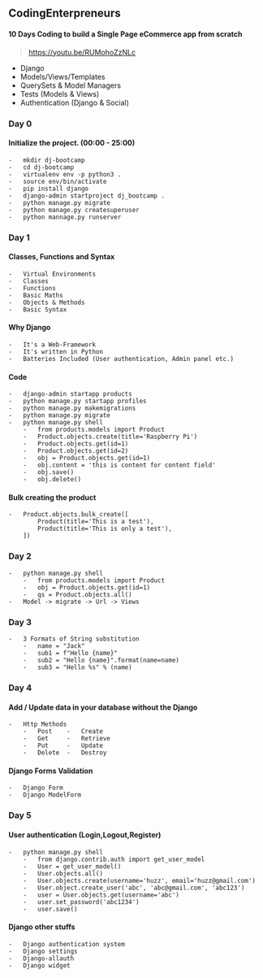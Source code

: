 ## CodingEnterpreneurs

#### 10 Days Coding to build a Single Page eCommerce app from scratch
>   https://youtu.be/RUMohoZzNLc

-   Django
-   Models/Views/Templates
-   QuerySets & Model Managers
-   Tests (Models & Views)
-   Authentication (Django & Social)


### Day 0

#### Initialize the project. (00:00 - 25:00)
    -   mkdir dj-bootcamp
    -   cd dj-bootcamp
    -   virtualenv env -p python3 .
    -   source env/bin/activate
    -   pip install django
    -   django-admin startproject dj_bootcamp .
    -   python manage.py migrate
    -   python manage.py createsuperuser
    -   python mannage.py runserver


### Day 1

#### Classes, Functions and Syntax
    -   Virtual Environments
    -   Classes
    -   Functions
    -   Basic Maths
    -   Objects & Methods
    -   Basic Syntax

#### Why Django
    -   It's a Web-Framework
    -   It's written in Python
    -   Batteries Included (User authentication, Admin panel etc.)

#### Code
    -   django-admin startapp products
    -   python manage.py startapp profiles
    -   python manage.py makemigrations
    -   python manage.py migrate
    -   python manage.py shell
        -   from products.models import Product
        -   Product.objects.create(title='Raspberry Pi')
        -   Product.objects.get(id=1)
        -   Product.objects.get(id=2)
        -   obj = Product.objects.get(id=1)
        -   obj.content = 'this is content for content field'
        -   obj.save()
        -   obj.delete()

#### Bulk creating the product
    -   Product.objects.bulk_create([
            Product(title='This is a test'),
            Product(title='This is only a test'),
        ])


### Day 2
    -   python manage.py shell
        -   from products.models import Product
        -   obj = Product.objects.get(id=1)
        -   qs = Product.objects.all()
    -   Model -> migrate -> Url -> Views


### Day 3
    -   3 Formats of String substitution
        -   name = "Jack"
        -   sub1 = f"Hello {name}"
        -   sub2 = "Hello {name}".format(name=name)
        -   sub3 = "Hello %s" % (name)


### Day 4

#### Add / Update data in your database without the Django
    -   Http Methods
        -   Post    -   Create
        -   Get     -   Retrieve
        -   Put     -   Update
        -   Delete  -   Destroy

#### Django Forms Validation
    -   Django Form
    -   Django ModelForm


### Day 5

#### User authentication (Login,Logout,Register)
    -   python manage.py shell
        -   from django.contrib.auth import get_user_model
        -   User = get_user_model()
        -   User.objects.all()
        -   User.objects.create(username='huzz', email='huzz@gmail.com')
        -   User.object.create_user('abc', 'abc@gmail.com', 'abc123')
        -   user = User.objects.get(username='abc')
        -   user.set_password('abc1234')
        -   user.save()

#### Django other stuffs
    -   Django authentication system
    -   Django settings
    -   Django-allauth
    -   Django widget
